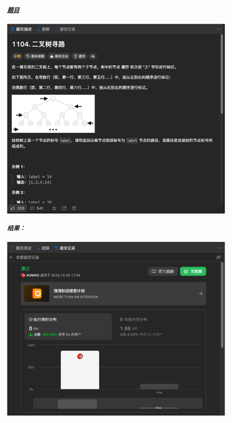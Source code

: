 ##### [题目](https://leetcode.cn/problems/path-in-zigzag-labelled-binary-tree/description/)
![pic](img.png)
##### 结果：
![pic](result.png)